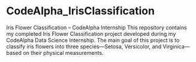 # CodeAlpha_IrisClassification
Iris Flower Classification – CodeAlpha Internship This repository contains my completed Iris Flower Classification project developed during my CodeAlpha Data Science Internship. The main goal of this project is to classify iris flowers into three species—Setosa, Versicolor, and Virginica—based on their physical measurements.  
